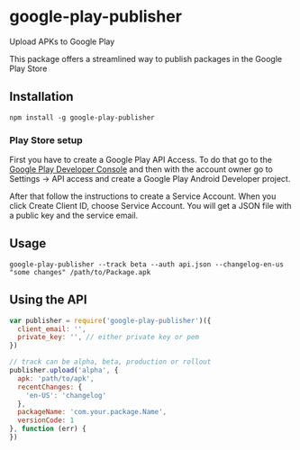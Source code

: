 # google-play-publisher

Upload APKs to Google Play

This package offers a streamlined way to publish packages in the Google Play Store

Installation
---

`npm install -g google-play-publisher`

### Play Store setup

First you have to create a Google Play API Access. To do that go to the 
[Google Play Developer Console](https://play.google.com/apps/publish) and then
with the account owner go to Settings -> API access and create a Google Play
Android Developer project.

After that follow the instructions to create a Service Account.
When you click Create Client ID, choose Service Account. You will get a JSON file
with a public key and the service email.

Usage
---

    google-play-publisher --track beta --auth api.json --changelog-en-us "some changes" /path/to/Package.apk

Using the API
---

```javascript
var publisher = require('google-play-publisher')({
  client_email: '',
  private_key: '', // either private key or pem
})

// track can be alpha, beta, production or rollout
publisher.upload('alpha', {
  apk: 'path/to/apk',
  recentChanges: {
    'en-US': 'changelog'
  },
  packageName: 'com.your.package.Name',
  versionCode: 1
}, function (err) {
})
```
